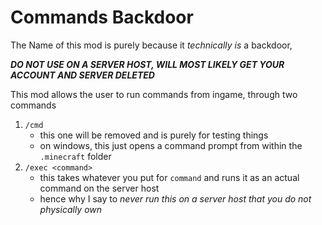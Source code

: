 # Commands Backdoor

The Name of this mod is purely because it *technically is* a backdoor,

***DO NOT USE ON A SERVER HOST, WILL MOST LIKELY GET YOUR ACCOUNT AND SERVER DELETED***

This mod allows the user to run commands from ingame, through two commands

1. `/cmd`
	* this one will be removed and is purely for testing things
	* on windows, this just opens a command prompt from within the `.minecraft` folder
2. `/exec <command>`
	* this takes whatever you put for `command` and runs it as an actual command on the server host
	* hence why I say to *never run this on a server host that you do not physically own*

